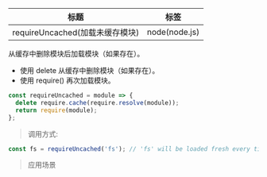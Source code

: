 | 标题                            | 标签          |
| ------------------------------- | ------------- |
| requireUncached(加载未缓存模块) | node(node.js) |

从缓存中删除模块后加载模块（如果存在）。

- 使用 delete 从缓存中删除模块（如果存在）。
- 使用 require() 再次加载模块。

```js
const requireUncached = module => {
  delete require.cache(require.resolve(module));
  return require(module);
};
```

> 调用方式:

```js
const fs = requireUncached('fs'); // 'fs' will be loaded fresh every time
```

> 应用场景
